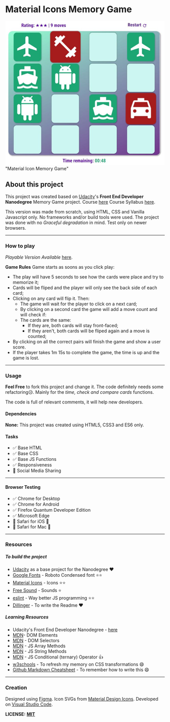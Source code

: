# Material Icons Memory Game
![alt text](img/cover.jpg)"Material Icon Memory Game"

## About this project
This project was created based on [Udacity](https://www.udacity.com/)'s **Front End Developer Nanodegree** Memory Game project.
Course [here](https://www.udacity.com/course/front-end-web-developer-nanodegree--nd001)
Course Syllabus [here](https://d20vrrgs8k4bvw.cloudfront.net/documents/en-US/fend-syllabus-9.0.0.pdf).

This version was made from scratch, using HTML, CSS and Vanilla Javascript only. No frameworks and/or build tools were used.
The project was done with no *Graceful degradation* in mind. Test only on newer browsers.

***

### How to play
*Playable Version Available* [here](https://betocostadev.github.io/apps/memgame/index.html).

**Game Rules**
Game starts as soons as you click play:
- The play will have 5 seconds to see how the cards were place and try to memorize it;
- Cards will be fliped and the player will only see the back side of each card;
 - Clicking on any card will flip it. Then:
   - The game will wait for the player to click on a next card;
   - By clicking on a second card the game will add a move count and will check if:
   - The cards are the same:
     - If they are, both cards will stay front-faced;
     - If they aren't, both cards will be fliped again and a move is counted;
- By clicking on all the correct pairs will finish the game and show a user score.
- If the player takes 1m 15s to complete the game, the time is up and the game is lost.

***

### Usage
**Feel Free** to fork this project and change it.
The code definitely needs some refactoring😥. Mainly for the *time, check and compare cards* functions.

The code is full of relevant comments, it will help new developers.

#### Dependencies
**None:** This project was created using HTML5, CSS3 and ES6 only.

#### Tasks
- ✅ Base HTML
- ✅ Base CSS
- ✅ Base JS Functions
- ✅ Responsiveness
- 🔲 Social Media Sharing

***

#### Browser Testing
- ✅ Chrome for Desktop
- ✅ Chrome for Android
- ✅ Firefox Quantum Developer Edition
- ✅ Microsoft Edge
- 🔲 Safari for iOS 👵
- 🔲 Safari for Mac 👴

***

### Resources
##### To build the project
- [Udacity](https://www.udacity.com/) as a base project for the Nanodegree ❤️
- [Google Fonts](https://fonts.google.com/) - Roboto Condensed font ⭐️⭐️
- [Material Icons](https://material.io/tools/icons/?style=baseline) - Icons ⭐️⭐️
- [Free Sound](https://freesound.org/) - Sounds ⭐️
- [eslint](https://eslint.org/) - Way better JS programming ⭐️⭐️
- [Dillinger](https://dillinger.io/) - To write the Readme ❤️

##### Learning Resources
- Udacity's Front End Developer Nanodegree - [here](https://www.udacity.com/course/front-end-web-developer-nanodegree--nd001)
- [MDN](https://developer.mozilla.org/en-US/docs/Web/API/Element)- DOM Elements
- [MDN](https://developer.mozilla.org/en-US/docs/Web/API/Document) - DOM Selectors
- [MDN](https://developer.mozilla.org/bm/docs/Web/JavaScript/Reference/Global_Objects/Array) - JS Array Methods
- [MDN](https://developer.mozilla.org/en-US/docs/Web/JavaScript/Reference/Global_Objects/String) - JS String Methods
- [MDN](https://developer.mozilla.org/en-US/docs/Web/JavaScript/Reference/Operators/Conditional_Operator) - JS Conditional (ternary) Operator 👍
- [w3schools](https://www.w3schools.com/css/css3_2dtransforms.asp) - To refresh my memory on CSS transformations 😄
- [Github Markdown Cheatsheet](https://help.github.com/en/articles/basic-writing-and-formatting-syntax#headings) - To remember how to write this 😄

---

### Creation
Designed using [Figma](https://www.figma.com/).
Icon SVGs from [Material Design Icons](https://material.io/tools/icons/?style=baseline).
Developed on [Visual Studio Code](https://code.visualstudio.com/).

**LICENSE:** **[MIT](https://tldrlegal.com/license/mit-license)**